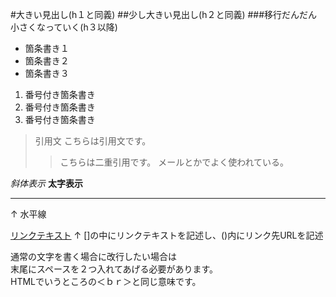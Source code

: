 #大きい見出し(h１と同義)
##少し大きい見出し(h２と同義)
###移行だんだん小さくなっていく(h３以降)

- 箇条書き１
- 箇条書き２
- 箇条書き３

1. 番号付き箇条書き
2. 番号付き箇条書き
3. 番号付き箇条書き

> 引用文
> こちらは引用文です。
>> こちらは二重引用です。
>> メールとかでよく使われている。

*斜体表示*
**太字表示**

---
↑
水平線

[リンクテキスト](https://morijyobi.ac.jp)
↑
[]の中にリンクテキストを記述し、()内にリンク先URLを記述

通常の文字を書く場合に改行したい場合は  
末尾にスペースを２つ入れてあげる必要があります。  
HTMLでいうところの＜ｂｒ＞と同じ意味です。
